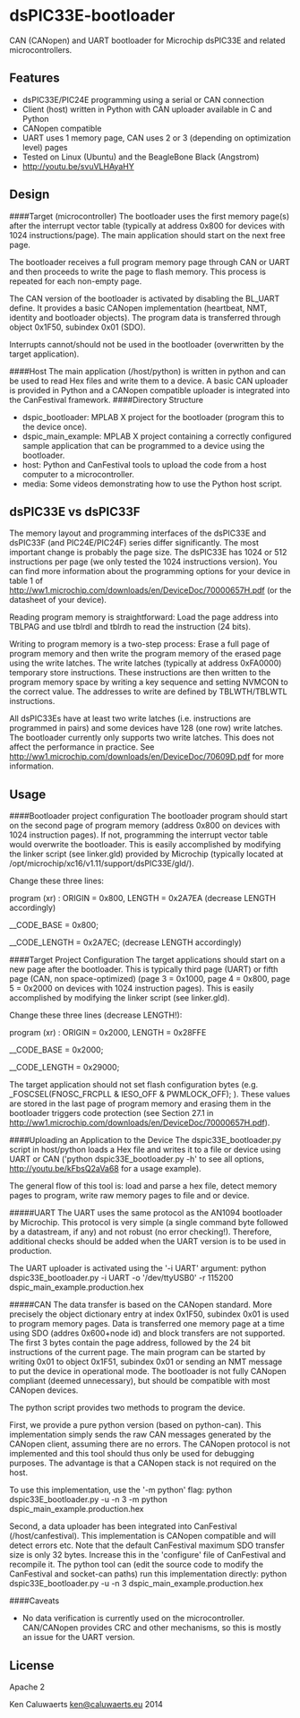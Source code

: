 dsPIC33E-bootloader 
===================

CAN (CANopen) and UART bootloader for Microchip dsPIC33E and related microcontrollers.

Features
------------------
- dsPIC33E/PIC24E programming using a serial or CAN connection
- Client (host) written in Python with CAN uploader available in C and Python
- CANopen compatible
- UART uses 1 memory page, CAN uses 2 or 3 (depending on optimization level) pages
- Tested on Linux (Ubuntu) and the BeagleBone Black (Angstrom)
- http://youtu.be/svuVLHAyaHY

Design
------------------
####Target (microcontroller)
The bootloader uses the first memory page(s) after the interrupt vector table (typically at address 0x800 for devices with 1024 instructions/page). The main application should start on the next free page.

The bootloader receives a full program memory page through CAN or UART and then proceeds to write the page to flash memory. This process is repeated for each non-empty page.

The CAN version of the bootloader is activated by disabling the BL_UART define. It provides a basic CANopen implementation (heartbeat, NMT, identity and bootloader objects). The program data is transferred through object 0x1F50, subindex 0x01 (SDO).

Interrupts cannot/should not be used in the bootloader (overwritten by the target application).

####Host
The main application (/host/python) is written in python and can be used to read Hex files and write them to a device. A basic CAN uploader is provided in Python and a CANopen compatible uploader is integrated into the CanFestival framework. 
####Directory Structure
- dspic_bootloader: MPLAB X project for the bootloader (program this to the device once).
- dspic_main_example: MPLAB X project containing a correctly configured sample application that can be programmed to a device using the bootloader.
- host: Python and CanFestival tools to upload the code from a host computer to a microcontroller.
- media: Some videos demonstrating how to use the Python host script.

dsPIC33E vs dsPIC33F
------------------
The memory layout and programming interfaces of the dsPIC33E and dsPIC33F (and PIC24E/PIC24F) series differ significantly. The most important change is probably the page size. The dsPIC33E has 1024 or 512 instructions per page (we only tested the 1024 instructions version). You can find more information about the programming options for your device in table 1 of http://ww1.microchip.com/downloads/en/DeviceDoc/70000657H.pdf (or the datasheet of your device).

Reading program memory is straightforward:
Load the page address into TBLPAG and use tblrdl and tblrdh to read
the instruction (24 bits).

Writing to program memory is a two-step process: 
Erase a full page of program memory and then write the program memory
of the erased page using the write latches.
The write latches (typically at address 0xFA0000) temporary store instructions.
These instructions are then written to the program memory space by 
writing a key sequence and setting NVMCON to the correct value.
The addresses to write are defined by TBLWTH/TBLWTL instructions.

All dsPIC33Es have at least two write latches (i.e. instructions are programmed in pairs) and some devices have 128 (one row) write latches. The bootloader currently only supports two write latches. This does not affect the performance in practice. See http://ww1.microchip.com/downloads/en/DeviceDoc/70609D.pdf for more information.

Usage
------------------
####Bootloader project configuration
The bootloader program should start on the second page of program memory (address 0x800 on devices with 1024 instruction pages). If not, programming the interrupt vector table would overwrite the bootloader. 
This is easily accomplished by modifying the linker script (see linker.gld) provided by Microchip (typically located at /opt/microchip/xc16/v1.11/support/dsPIC33E/gld/). 

Change these three lines: 

program (xr)   : ORIGIN = 0x800,         LENGTH = 0x2A7EA (decrease LENGTH accordingly)

__CODE_BASE = 0x800; 

__CODE_LENGTH = 0x2A7EC; (decrease LENGTH accordingly)

####Target Project Configuration
The target applications should start on a new page after the bootloader. This is typically third page (UART) or fifth page (CAN, non space-optimized) (page 3 = 0x1000, page 4 = 0x800, page 5 = 0x2000 on devices with 1024 instruction pages). 
This is easily accomplished by modifying the linker script (see linker.gld). 

Change these three lines (decrease LENGTH!): 

program (xr)   : ORIGIN = 0x2000,        LENGTH = 0x28FFE 

__CODE_BASE = 0x2000; 

__CODE_LENGTH = 0x29000;

The target application should not set flash configuration bytes (e.g. _FOSCSEL(FNOSC_FRCPLL & IESO_OFF & PWMLOCK_OFF); ). These values are stored in the last page of program memory and erasing them in the bootloader triggers code protection (see Section 27.1 in http://ww1.microchip.com/downloads/en/DeviceDoc/70000657H.pdf).

####Uploading an Application to the Device
The dspic33E_bootloader.py script in host/python loads a Hex file and writes it to a file or device using UART or CAN ('python dspic33E_bootloader.py -h' to see all options, http://youtu.be/kFbsQ2aVa68 for a usage example). 

The general flow of this tool is: load and parse a hex file, detect memory pages to program, write raw memory pages to file and or device.

#####UART
The UART uses the same protocol as the AN1094 bootloader by Microchip. This protocol is very simple (a single command byte followed by a datastream, if any) and not robust (no error checking!). Therefore, additional checks should be added when the UART version is to be used in production.

The UART uploader is activated using the '-i UART' argument:
python dspic33E_bootloader.py -i UART -o '/dev/ttyUSB0' -r 115200 dspic_main_example.production.hex

#####CAN
The data transfer is based on the CANopen standard. More precisely the object dictionary entry at index 0x1F50, subindex 0x01 is used to program memory pages. Data is transferred one memory page at a time using SDO (addres 0x600+node id) and block transfers are not supported. The first 3 bytes contain the page address, followed by the 24 bit instructions of the current page. The main program can be started by writing 0x01 to object 0x1F51, subindex 0x01 or sending an NMT message to put the device in operational mode. The bootloader is not fully CANopen compliant (deemed unnecessary), but should be compatible with most CANopen devices.

The python script provides two methods to program the device. 

First, we provide a pure python version (based on python-can). This implementation simply sends the raw CAN messages generated by the CANopen client, assuming there are no errors. The CANopen protocol is not implemented and this tool should thus only be used for debugging purposes. The advantage is that a CANopen stack is not required on the host.

To use this implementation, use the '-m python' flag:
python dspic33E_bootloader.py -u -n 3 -m python dspic_main_example.production.hex

Second, a data uploader has been integrated into CanFestival (/host/canfestival). This implementation is CANopen compatible and will detect errors etc. Note that the default CanFestival maximum SDO transfer size is only 32 bytes. Increase this in the 'configure' file of CanFestival and recompile it. The python tool can (edit the source code to modify the CanFestival and socket-can paths) run this implementation directly:
python dspic33E_bootloader.py -u -n 3 dspic_main_example.production.hex

####Caveats
- No data verification is currently used on the microcontroller. CAN/CANopen provides CRC and other mechanisms, so this is mostly an issue for the UART version.


License
------------------
Apache 2

Ken Caluwaerts <ken@caluwaerts.eu> 2014
